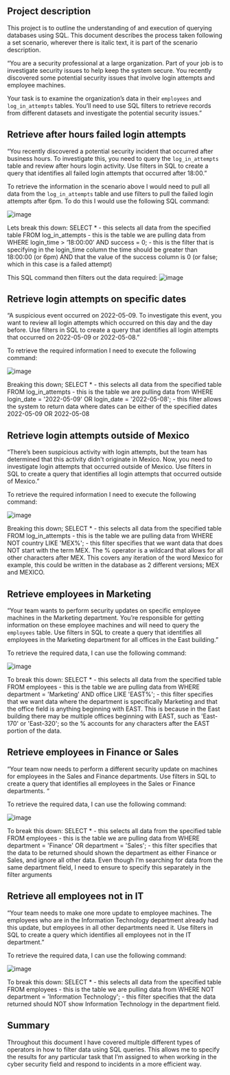 ## Project description
This project is to outline the understanding of and execution of querying databases using SQL. This document describes the process taken following a set scenario, wherever there is italic text, it is part of the scenario description.

“You are a security professional at a large organization. Part of your job is to investigate security issues to help keep the system secure. You recently discovered some potential security issues that involve login attempts and employee machines.

Your task is to examine the organization’s data in their ```employees``` and ```log_in_attempts``` tables. You’ll need to use SQL filters to retrieve records from different datasets and investigate the potential security issues.”

## Retrieve after hours failed login attempts
“You recently discovered a potential security incident that occurred after business hours. To investigate this, you need to query the ```log_in_attempts``` table and review after hours login activity. Use filters in SQL to create a query that identifies all failed login attempts that occurred after 18:00.”

To retrieve the information in the scenario above I would need to pull all data from the ```log_in_attempts``` table and use filters to pull the failed login attempts after 6pm. To do this I would use the following SQL command:

![image](https://github.com/JustA-Byte/Python-SQL-Labs/assets/161458321/e1179cd7-01bb-4a16-968b-980296d7637b)

Lets break this down:
SELECT * - this selects all data from the specified table
FROM log_in_attempts - this is the table we are pulling data from
WHERE login_time > ‘18:00:00’ AND success = 0; - this is the filter that is specifying in the login_time column the time should be greater than 18:00:00 (or 6pm) AND that the value of the success column is 0 (or false; which in this case is a failed attempt)

This SQL command then filters out the data required:
![image](https://github.com/JustA-Byte/Python-SQL-Labs/assets/161458321/c4e3777b-89c7-4969-b2d7-c7c95311ded7)

## Retrieve login attempts on specific dates
“A suspicious event occurred on 2022-05-09. To investigate this event, you want to review all login attempts which occurred on this day and the day before. Use filters in SQL to create a query that identifies all login attempts that occurred on 2022-05-09 or 2022-05-08.”

To retrieve the required information I need to execute the following command:

![image](https://github.com/JustA-Byte/Python-SQL-Labs/assets/161458321/4ca3ce76-2070-400a-9357-640ff46f3bcf)

Breaking this down;
SELECT * - this selects all data from the specified table
FROM log_in_attempts - this is the table we are pulling data from
WHERE login_date = '2022-05-09' OR login_date = '2022-05-08'; - this filter allows the system to return data where dates can be either of the specified dates 2022-05-09 OR 2022-05-08

## Retrieve login attempts outside of Mexico
“There’s been suspicious activity with login attempts, but the team has determined that this activity didn't originate in Mexico. Now, you need to investigate login attempts that occurred outside of Mexico. Use filters in SQL to create a query that identifies all login attempts that occurred outside of Mexico.”

To retrieve the required information I need to execute the following command:

![image](https://github.com/JustA-Byte/Python-SQL-Labs/assets/161458321/dea83b19-cd08-4619-88b7-3dd15e1ecd26)

Breaking this down;
SELECT * - this selects all data from the specified table
FROM log_in_attempts - this is the table we are pulling data from
WHERE NOT country LIKE 'MEX%'; - this filter specifies that we want data that does NOT start with the term MEX. The % operator is a wildcard that allows for all other characters after MEX. This covers any iteration of the word Mexico for example, this could be written in the database as 2 different versions; MEX and MEXICO.

## Retrieve employees in Marketing
“Your team wants to perform security updates on specific employee machines in the Marketing department. You’re responsible for getting information on these employee machines and will need to query the ```employees``` table. Use filters in SQL to create a query that identifies all employees in the Marketing department for all offices in the East building.”

To retrieve the required data, I can use the following command:

![image](https://github.com/JustA-Byte/Python-SQL-Labs/assets/161458321/f431240b-f8af-4e9f-ad1b-fc9358561167)

To break this down:
SELECT * - this selects all data from the specified table
FROM employees - this is the table we are pulling data from
WHERE department = 'Marketing' AND office LIKE 'EAST%'; - this filter specifies that we want data where the department is specifically Marketing and that the office field is anything beginning with EAST. This is because in the East building there may be multiple offices beginning with EAST, such as 'East-170' or 'East-320'; so the % accounts for any characters after the EAST portion of the data.

## Retrieve employees in Finance or Sales
“Your team now needs to perform a different security update on machines for employees in the Sales and Finance departments. Use filters in SQL to create a query that identifies all employees in the Sales or Finance departments. “

To retrieve the required data, I can use the following command:

![image](https://github.com/JustA-Byte/Python-SQL-Labs/assets/161458321/bb580730-ea12-45c8-a352-dccbbd9541df)

To break this down:
SELECT * - this selects all data from the specified table
FROM employees - this is the table we are pulling data from
WHERE department = 'Finance' OR department = 'Sales'; - this filter specifies that the data to be returned should shown the department as either Finance or Sales, and ignore all other data. Even though I’m searching for data from the same department field, I need to ensure to specify this separately in the filter arguments

## Retrieve all employees not in IT
“Your team needs to make one more update to employee machines. The employees who are in the Information Technology department already had this update, but employees in all other departments need it. Use filters in SQL to create a query which identifies all employees not in the IT department.”

To retrieve the required data, I can use the following command:

![image](https://github.com/JustA-Byte/Python-SQL-Labs/assets/161458321/d02ecb0d-a222-4c24-9054-b0986c5a324a)

To break this down:
SELECT * - this selects all data from the specified table
FROM employees - this is the table we are pulling data from
WHERE NOT department = 'Information Technology'; - this filter specifies that the data returned should NOT show Information Technology in the department field.

## Summary
Throughout this document I have covered multiple different types of operators in how to filter data using SQL queries. This allows me to specify the results for any particular task that I’m assigned to when working in the cyber security field and respond to incidents in a more efficient way.
